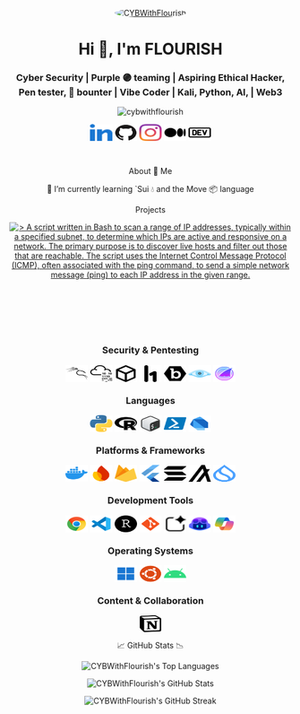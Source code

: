 [//]: <img align="right" src="/images/icons8-santa-100.png" alt="cybwithflourish" height="50" width="45" />
<!--- [![CYBWithFlourish](https://github.com/CYBWithFlourish.png?size=60)](https://github.com/CYBWithFlourish "CYBWithFlourish's on GitHub") --->

<p align="center">
<a href="https://github.com/CYBWithFlourish" title="CYBWithFlourish's on GitHub">
    <img src="https://github.com/CYBWithFlourish.png?size=100" alt="CYBWithFlourish" style="border-radius: 60%; width: 70px; height: 70px;">
</a>
</p>

<h1 align="center">Hi 👋, I'm FLOURISH</h1>

<h3 align="center">Cyber Security | Purple 🟣 teaming | Aspiring Ethical Hacker, Pen tester, 🐞 bounter | Vibe Coder | Kali, Python, AI, | Web3</h3>

<p align="center">
    <img
    src="https://komarev.com/ghpvc/?username=cybwithflourish&label=Profile%20views&color=0e75b6&style=flat"
    alt="cybwithflourish"
    />
</p>

<p align="center">
    <a href="https://linkedin.com/in/cybflourish/" target="blank"
    ><img
        align="center"
        src="/images/linkedin.svg"
        alt="cyblourish"
        height="30"
        width="40"
    /></a>
    <a href="https://github.com/CYBWithFlourish" target="blank"
    ><img
        align="center"
        src="/images/github.svg"
        alt="cybwithflourish"
        height="30"
        width="40"
    /></a>
    <a href="http://instagram.com/cybwithflourish/"
    ><img
        align="center"
        src="/images/instagram.svg"
        alt="cybwithflourish"
        height="30"
        width="40"
    /></a>
    <a href="https://medium.com/@cybwithflourish/" target="blank"
    ><img
        align="center"
        src="/images/medium.svg"
        alt="cybwithflourish"
        height="30"
        width="40"
    /></a>
    <a href="https://dev.to/cybwithflourish/" target="blank"
    ><img
        align="center"
        src="/images/dev-dot-to.svg"
        alt="cybwithlourish"
        height="30"
        width="40"
    /></a>
</p>
<br/>

<p align="center"> About 🔭 Me </p>

<p align="center">🌱 I’m currently learning `Sui 💧 and the Move 📦 language</p> 
<!--- !` Rust 🦀 and Anchor ⚓ --->
 <!--- **project.samclak@gmail.com** --->
 
<p align="center">Projects</p>

<p align="center">
    <a href="https://github.com/CYBWithFlourish/IP-Sweeper-Script" target="_blank" rel="noopener noreferrer">
  <picture>
    <source
      media="(prefers-color-scheme: dark)"
      srcset="https://github-readme-stats.vercel.app/api/pin/?username=CYBWithFlourish&repo=IP-Sweeper-Script&show_owner=false&theme=dark"
    />
    <source
      media="(prefers-color-scheme: light)"
      srcset="https://github-readme-stats.vercel.app/api/pin/?username=CYBWithFlourish&repo=IP-Sweeper-Script&show_owner=false&theme=light"
    />
    <img
      src="https://github-readme-stats.vercel.app/api/pin/?username=CYBWithFlourish&repo=IP-Sweeper-Script&show_owner=false&theme=light"
      alt="> A script written in Bash to scan a range of IP addresses, typically within a specified subnet, to determine which IPs are active and responsive on a network. The primary purpose is to discover live hosts and filter out those that are reachable. The script uses the Internet Control Message Protocol (ICMP), often associated with the ping command, to send a simple network message (ping) to each IP address in the given range."
    />
  </picture>
    </a>
</p>

<p align="center">
    <a href="https://github.com/CYBWithFlourish/FileOrganizer" target="_blank" rel="noopener noreferrer">
  <picture>
    <source
      media="(prefers-color-scheme: dark)"
      srcset="https://github-readme-stats.vercel.app/api/pin/?username=CYBWithFlourish&repo=FileOrganizer&show_owner=false&theme=dark"
    />
    <source
      media="(prefers-color-scheme: light)"
      srcset="https://github-readme-stats.vercel.app/api/pin/?username=CYBWithFlourish&repo=FileOrganizer&show_owner=false&theme=light"
    />
    <img
      src="https://github-readme-stats.vercel.app/api/pin/?username=CYBWithFlourish&repo=FileOrganizer&show_owner=false&theme=light"
      alt=""
    />
  </picture>
    </a>
</p>

<p align="center">
    <a href="https://github.com/CYBWithFlourish/VSCode-Ext-Manager" target="_blank" rel="noopener noreferrer">
  <picture>
    <source
      media="(prefers-color-scheme: dark)"
      srcset="https://github-readme-stats.vercel.app/api/pin/?username=CYBWithFlourish&repo=VSCode-Ext-Manager&show_owner=false&theme=dark"
    />
    <source
      media="(prefers-color-scheme: light)"
      srcset="https://github-readme-stats.vercel.app/api/pin/?username=CYBWithFlourish&repo=VSCode-Ext-Manager&show_owner=false&theme=light"
    />
    <img
      src="https://github-readme-stats.vercel.app/api/pin/?username=CYBWithFlourish&repo=VSCode-Ext-Manager&show_owner=false&theme=light"
      alt=""
    />
  </picture>
    </a>
</p>
<br/>

<h3 align="center">Security &amp; Pentesting</h3>

<p align="center">
    <a href="https://www.kali.org" target="_blank"
><img
     align="center"
     src="/images/kali.png"
     alt="Kali Linux"
     height="30"
     width="40"
/></a>
<a href="https://tryhackme.com/p/cybflawless" target="_blank"
><img
     align="center"
     src="/images/tryhackme.svg"
     alt="TryHackMe"
     height="30"
     width="40"
/></a>
    <a href="https://https://app.hackthebox.com/users/1567619" target="_blank"
><img
     align="center"
     src="/images/hackthebox.svg"
     alt="Hack The Box"
     height="30"
     width="40"
/></a>
<a href="https://hackerone.com/cybflawless" target="_blank"
><img
     align="center"
     src="/images/hackerone.png"
     alt="HackerOne"
     height="30"
     width="40"
/></a>
<a href="https://bugcrowd.com/" target="_blank"
><img
     align="center"
     src="/images/bugcrowd.svg"
     alt="Bugcrowd"
     height="30"
     width="40"
/></a>
<a href="https://nmap.org" target="_blank"
><img
     align="center"
     src="/images/nmap.svg"
     alt="Nmap"
     height="30"
     width="40"
/></a>
<a href="https://www.wireshark.org" target="_blank"
><img
     align="center"
     src="/images/wireshark.svg"
     alt="Wireshark"
     height="30"
     width="40"
/></a>
</p>

<h3 align="center">Languages</h3>

<p align="center">
    <a href="https://www.python.org" target="_blank"
><img
     align="center"
     src="/images/python.svg"
     alt="Python"
     height="30"
     width="40"
/></a>
<a href="https://www.r-project.org" target="_blank"
><img
     align="center"
     src="/images/rlang.svg"
     alt="R Language"
     height="30"
     width="40"
/></a>
<a href="https://www.gnu.org/software/bash/" target="_blank"
><img
     align="center"
     src="/images/bash.svg"
     alt="Bash"
     height="30"
     width="40"
/></a>
<a href="https://learn.microsoft.com/en-us/powershell/" target="_blank"
><img
     align="center"
     src="/images/powershell.svg"
     alt="PowerShell"
     height="30"
     width="40"
/></a>
<a href="https://dart.dev" target="_blank"
><img
     align="center"
     src="/images/dart.svg"
     alt="Dart"
     height="30"
     width="40"
/></a>
</p>

<h3 align="center">Platforms &amp; Frameworks</h3>

<p align="center">
    <a href="https://www.docker.com" target="_blank"
><img
     align="center"
     src="/images/docker.svg"
     alt="Docker"
     height="30"
     width="40"
/></a>
<a href="https://studio.firebase.google.com" target="_blank"
><img
     align="center"
     src="/images/firebasestudio.svg"
     alt="Firebase Studio"
     height="30"
     width="40"
/></a>
<a href="https://firebase.google.com" target="_blank"
><img
     align="center"
     src="/images/firebase.svg"
     alt="Firebase"
     height="30"
     width="40"
/></a>
<a href="https://flutter.dev" target="_blank"
><img
     align="center"
     src="/images/flutter.svg"
     alt="Flutter"
     height="30"
     width="40"
/></a>
<a href="https://solana.com" target="_blank"
><img
     align="center"
     src="/images/solana.svg"
     alt="Solana"
     height="30"
     width="40"
/></a>
<a href="https://www.algorand.com" target="_blank"
><img
     align="center"
     src="/images/algorand.svg"
     alt="Algorand"
     height="30"
     width="40"
/></a>
<a href="https://sui.io" target="_blank"
><img
     align="center"
     src="/images/sui.svg"
     alt="SUI"
     height="30"
     width="40"
/></a>
</p>

<h3 align="center">Development Tools</h3>

<p align="center">
    <a href="https://www.google.com/chrome/" target="_blank"
><img
     align="center"
     src="/images/chrome.svg"
     alt="Google Chrome"
     height="30"
     width="40"
/></a>
<a href="https://code.visualstudio.com" target="_blank"
><img
     align="center"
     src="/images/vscode.svg"
     alt="Visual Studio Code"
     height="30"
     width="40"
/></a>
<a href="https://posit.co/products/open-source/rstudio/" target="_blank"
><img
     align="center"
     src="/images/rstudio.svg"
     alt="RStudio"
     height="30"
     width="40"
/></a>
<a href="https://git-scm.com/" target="_blank"
><img
     align="center"
     src="/images/git.svg"
     alt="Git"
     height="30"
     width="40"
/></a>
    <a href="https://aistudio.google.com/" target="_blank"
><img
     align="center"
     src="/images/aistudio.svg"
     alt="AI Studio"
     height="30"
     width="40"
/></a>
<!--- <a href="https://github.com" target="_blank"
><img
     align="center"
     src="/images/github.svg"
     alt="GitHub"
     height="30"
     width="40"
/></a> --->
<a href="https://github.com/features/copilot" target="_blank"
><img
     align="center"
     src="/images/githubcopilot.svg"
     alt="GitHub Copilot"
     height="30"
     width="40"
/></a>
<a href="https://copilot.microsoft.com/" target="_blank"
><img
     align="center"
     src="/images/microsoftcopilot.svg"
     alt="Microsoft Copilot"
     height="30"
     width="40"
/></a>
</p>

<h3 align="center">Operating Systems</h3>

<p align="center">
    <a href="https://windows.com" target="_blank"
><img
     align="center"
     src="/images/windows.svg"
     alt="Windows"
     height="30"
     width="40"
/></a>
<a href="https://ubuntu.com" target="_blank"
><img
     align="center"
     src="/images/ubuntu.svg"
     alt="Ubuntu"
     height="30"
     width="40"
/></a>
<a href="https://developer.android.com" target="_blank"
><img
     align="center"
     src="/images/android.svg"
     alt="Android"
     height="30"
     width="40"
/></a>
</p>

<h3 align="center">Content &amp; Collaboration</h3>

<p align="center">
    <a href="https://decisive-risk-3ad.notion.site/CyBWithFlourish-The-Evolution-of-Cybersecurity-21d4a0447eea80318727ed24da7c6e46?pvs=74" target="_blank"
><img
     align="center"
     src="/images/notion.svg"
     alt="Notion"
     height="30"
     width="40"
/></a>
</p>

      
<p align="center"> 📈 GitHub Stats 📉</p>

<p align="center">
  <!-- GitHub Top Languages Card -->
  <picture>
    <source
      media="(prefers-color-scheme: dark)"
      srcset="https://github-readme-stats.vercel.app/api/top-langs/?username=CYBWithFlourish&locale=en&layout=compact&theme=dark&hide_border=true"
    />
    <source
      media="(prefers-color-scheme: light)"
      srcset="https://github-readme-stats.vercel.app/api/top-langs/?username=CYBWithFlourish&locale=en&layout=compact&theme=light&hide_border=true"
    />
    <img
      src="https://github-readme-stats.vercel.app/api/top-langs/?username=CYBWithFlourish&locale=en&layout=compact&theme=light&hide_border=true"
      alt="CYBWithFlourish's Top Languages"
    />
  </picture>
</p>

<p align="center">
  <!-- GitHub Stats Card -->
  <picture>
    <source
      media="(prefers-color-scheme: dark)"
      srcset="https://github-readme-stats.vercel.app/api?username=CYBWithFlourish&locale=en&show_icons=true&theme=dark&hide_border=true"
    />
    <source
      media="(prefers-color-scheme: light)"
      srcset="https://github-readme-stats.vercel.app/api?username=CYBWithFlourish&locale=en&show_icons=true&theme=light&hide_border=true"
    />
    <img
      src="https://github-readme-stats.vercel.app/api?username=CYBWithFlourish&locale=en&show_icons=true&theme=light&hide_border=true"
      alt="CYBWithFlourish's GitHub Stats"
    />
  </picture>
</p>

<p align="center">
  <!-- GitHub Streak Stats -->
  <picture>
    <source
      media="(prefers-color-scheme: dark)"
      srcset="https://streak-stats.demolab.com/?user=CYBWithFlourish&locale=en&theme=dark&hide_border=true"
    />
    <source
      media="(prefers-color-scheme: light)"
      srcset="https://streak-stats.demolab.com/?user=CYBWithFlourish&locale=en&theme=light&hide_border=true"
    />
    <img
      src="https://streak-stats.demolab.com/?user=CYBWithFlourish&locale=en&theme=light&hide_border=true"
      alt="CYBWithFlourish's GitHub Streak"
    />
  </picture>
</p>

<!--- <div align="center">
  <h3>Familiar Blockchains</h3>
  <p>
    <a href="https://algorand.co" target="_blank" rel="noreferrer"><img src="./assets/algorand.png" width="36" height="36" alt="Algorand"></a>
    &nbsp;
    <a href="https://solana.com/" target="_blank" rel="noreferrer"><img src="./assets/solana.svg" width="36" height="36" alt="Solana"></a>
    &nbsp;
    <a href="https://sui.io/" target="_blank" rel="noreferrer"><img src="./assets/sui.png" width="36" height="36" alt="Sui"></a>
  </p>
</div> --->









